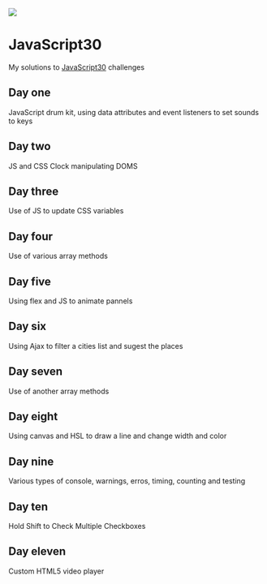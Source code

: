 ﻿![](https://javascript30.com/images/JS3-social-share.png)

# JavaScript30

My solutions to [JavaScript30](https://javascript30.com/) challenges

## Day one

JavaScript drum kit, using data attributes and event listeners to set sounds to keys

## Day two

JS and CSS Clock manipulating DOMS

## Day three

Use of JS to update CSS variables

## Day four

Use of various array methods

## Day five

Using flex and JS to animate pannels

## Day six

Using Ajax to filter a cities list and sugest the places

## Day seven

Use of another array methods

## Day eight

Using canvas and HSL to draw a line and change width and color

## Day nine

Various types of console, warnings, erros, timing, counting and testing

## Day ten

Hold Shift to Check Multiple Checkboxes

## Day eleven

Custom HTML5 video player